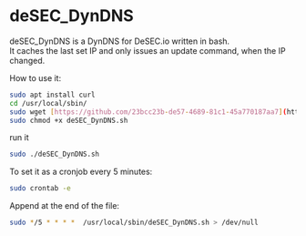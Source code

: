 # deSEC_DynDNS

deSEC_DynDNS is a DynDNS for DeSEC.io written in bash.  
It caches the last set IP and only issues an update command, when the IP changed.

How to use it:
```bash
sudo apt install curl
cd /usr/local/sbin/
sudo wget [https://github.com/23bcc23b-de57-4689-81c1-45a770187aa7](https://github.com/jameskimmel/deSEC_DynDNS/blob/main/deSEC_DynDNS.sh)
sudo chmod +x deSEC_DynDNS.sh
```

run it 
```bash
sudo ./deSEC_DynDNS.sh
```

To set it as a cronjob every 5 minutes:
```bash
sudo crontab -e
```
Append at the end of the file:
```bash
sudo */5 * * * *  /usr/local/sbin/deSEC_DynDNS.sh > /dev/null
```
